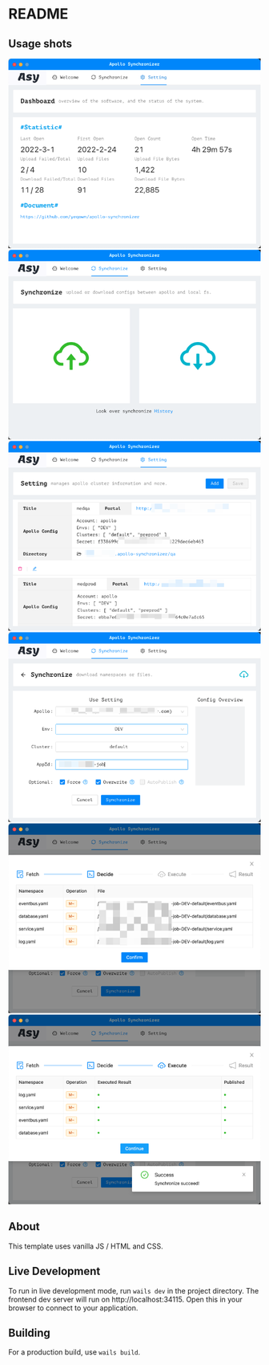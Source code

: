 # README


## Usage shots

<img src="../../assets/shot1.png">
<img src="../../assets/shot2.png">
<img src="../../assets/shot3.png">
<img src="../../assets/shot4.png">
<img src="../../assets/shot5.png">
<img src="../../assets/shot6.png">


## About

This template uses vanilla JS / HTML and CSS.

## Live Development

To run in live development mode, run `wails dev` in the project directory. The frontend dev server will run
on http://localhost:34115. Open this in your browser to connect to your application.

## Building

For a production build, use `wails build`.

